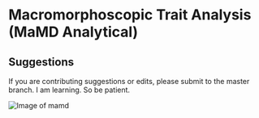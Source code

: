 # Macromorphoscopic Trait Analysis (MaMD Analytical)

## Suggestions
If you are contributing suggestions or edits, please submit to the master branch. I am learning. So be patient.

![Image of mamd](https://github.com/hefnerj1/macromorphoscopic/images/mamd.jpeg)
